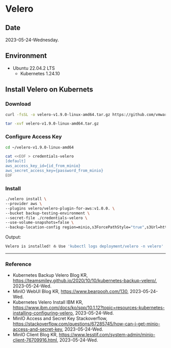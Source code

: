 # Velero

## Date

2023-05-24-Wednesday.

## Environment

- Ubuntu 22.04.2 LTS
  - Kubernetes 1.24.10

## Install Velero on Kubernets

### Download

```Bash
curl -fsSL -o velero-v1.9.0-linux-amd64.tar.gz https://github.com/vmware-tanzu/velero/releases/download/v1.9.0/velero-v1.9.0-linux-amd64.tar.gz
```

```Bash
tar -xvf velero-v1.9.0-linux-amd64.tar.gz
```

### Configure Access Key

```Bash
cd ~/velero-v1.9.0-linux-amd64
```

```Bash
cat <<EOF > credentials-velero
[default]
aws_access_key_id={id_from_minio}
aws_secret_access_key={password_from_minio}
EOF
```

### Install

```Bash
./velero install \
--provider aws \
--plugins velero/velero-plugin-for-aws:v1.0.0. \
--bucket backup-testing-environment \
--secret-file ./credentials-velero \
--use-volume-snapshots=false \
--backup-location-config region=minio,s3ForcePathStyle="true",s3Url=http://{ip_address}:9000
```

Output:

```Bash
Velero is installed! ⛵ Use 'kubectl logs deployment/velero -n velero' to view the status.
```

---

### Reference
- Kubernetes Backup Velero Blog KR, https://teamsmiley.github.io/2020/10/10/kubernetes-backup-velero/, 2023-05-24-Wed.
- MinIO WebUI Blog KR, https://www.bearpooh.com/130, 2023-05-24-Wed.
- Kubernetes Velero Install IBM KR, https://www.ibm.com/docs/ko/spp/10.1.12?topic=resources-kubernetes-installing-configuring-velero, 2023-05-24-Wed.
- MinIO Access and Secret Key Stackoverflow, https://stackoverflow.com/questions/67285745/how-can-i-get-minio-access-and-secret-key, 2023-05-24-Wed.
- MinIO Client Blog KR, https://www.lesstif.com/system-admin/minio-client-76709916.html, 2023-05-24-Wed.
